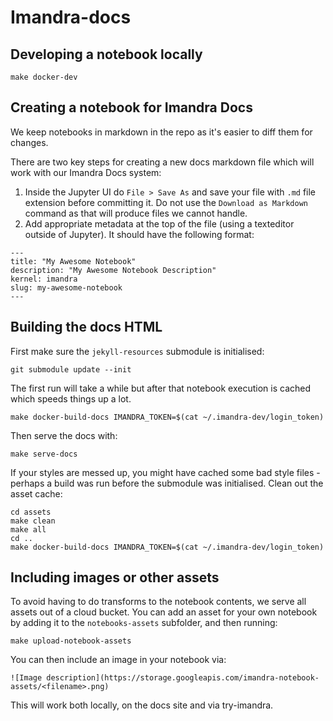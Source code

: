 # Imandra-docs

## Developing a notebook locally

```
make docker-dev
```

## Creating a notebook for Imandra Docs

We keep notebooks in markdown in the repo as it's easier to diff them for changes.

There are two key steps for creating a new docs markdown file which will work with our Imandra Docs system:

1. Inside the Jupyter UI do `File > Save As` and save your file with `.md` file extension before committing it. Do not use the `Download as Markdown` command as that will produce files we cannot handle.
2. Add appropriate metadata at the top of the file (using a texteditor outside of Jupyter). It should have the following format:

```
---
title: "My Awesome Notebook"
description: "My Awesome Notebook Description"
kernel: imandra
slug: my-awesome-notebook
---
```


## Building the docs HTML

First make sure the `jekyll-resources` submodule is initialised:

```
git submodule update --init
```

The first run will take a while but after that notebook execution is cached which speeds things up a lot.

```
make docker-build-docs IMANDRA_TOKEN=$(cat ~/.imandra-dev/login_token)
```

Then serve the docs with:

```
make serve-docs
```

If your styles are messed up, you might have cached some bad style files - perhaps a build was run before the submodule was initialised. Clean out the asset cache:

```
cd assets
make clean
make all
cd ..
make docker-build-docs IMANDRA_TOKEN=$(cat ~/.imandra-dev/login_token)
```

## Including images or other assets

To avoid having to do transforms to the notebook contents, we serve all assets out of a cloud bucket. You can add an asset for your own notebook by adding it to the `notebooks-assets` subfolder, and then running:

```
make upload-notebook-assets
```

You can then include an image in your notebook via:

```
![Image description](https://storage.googleapis.com/imandra-notebook-assets/<filename>.png)
```

This will work both locally, on the docs site and via try-imandra.
